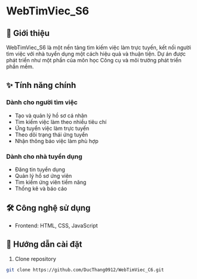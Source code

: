 # WebTimViec_S6

## 📝 Giới thiệu
WebTimViec_S6 là một nền tảng tìm kiếm việc làm trực tuyến, kết nối người tìm việc với nhà tuyển dụng một cách hiệu quả và thuận tiện. Dự án được phát triển như một phần của môn học Công cụ và môi trường phát triển phần mềm.

## ✨ Tính năng chính
### Dành cho người tìm việc
- Tạo và quản lý hồ sơ cá nhân
- Tìm kiếm việc làm theo nhiều tiêu chí
- Ứng tuyển việc làm trực tuyến
- Theo dõi trạng thái ứng tuyển
- Nhận thông báo việc làm phù hợp

### Dành cho nhà tuyển dụng
- Đăng tin tuyển dụng
- Quản lý hồ sơ ứng viên
- Tìm kiếm ứng viên tiềm năng
- Thống kê và báo cáo

## 🛠 Công nghệ sử dụng
- Frontend: HTML, CSS, JavaScript

## 🚀 Hướng dẫn cài đặt
1. Clone repository
```bash
git clone https://github.com/DucThang0912/WebTimViec_C6.git
```